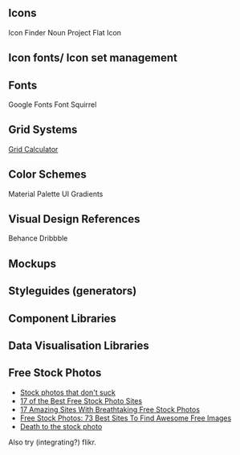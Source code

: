 ## Icons
Icon Finder
Noun Project
Flat Icon

## Icon fonts/ Icon set management

## Fonts
Google Fonts
Font Squirrel

## Grid Systems
[Grid Calculator](http://gridcalculator.dk/)

## Color Schemes
Material Palette
UI Gradients

## Visual Design References
Behance
Dribbble

## Mockups

## Styleguides (generators)

## Component Libraries

## Data Visualisation Libraries

## Free Stock Photos

* [Stock photos that don't suck](https://medium.com/@dustin/stock-photos-that-dont-suck-62ae4bcbe01b)
* [17 of the Best Free Stock Photo Sites](http://blog.hubspot.com/marketing/free-stock-photos)
* [17 Amazing Sites With Breathtaking Free Stock Photos](https://bootstrapbay.com/blog/free-stock-photos/)
* [Free Stock Photos: 73 Best Sites To Find Awesome Free Images](https://designschool.canva.com/blog/free-stock-photos/)
* [Death to the stock photo](https://medium.com/medium-writing-prompts/what-prepares-you-for-the-day-569939b9525e)

Also try (integrating?) flikr.
